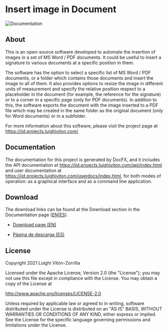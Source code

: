 # Insert image in Document

![Documentation](https://github.com/LuighiV/automateword/actions/workflows/docfx.yml/badge.svg)

## About

This is an open-source software developed to automate the insertion of images in a set of MS Word / PDF documents. It could be useful to insert a signature to various documents at a specific position in them.

The software has the option to select a specific list of MS Word / PDF documents, or a folder which contains those documents and insert the image to all of them. It also provides options to resize the image in different units of measurement and specify the relative position respect to a placeholder in the document (for example, the reference for the signature) or to a corner in a specific page (only for PDF documents). In addition to this, the software exports the document with the image inserted to a PDF file which may be created in the same folder as the original document (only for Word documents) or in a subfolder.

For more information about this software, please visit the project page at https://iid.projects.luighiviton.com/

## Documentation

The documentation for this project is generated by DocFX, and it includes the API documentation at https://iid.projects.luighiviton.com/api/index.html and user documentation at https://iid.projects.luighiviton.com/userdocs/index.html, for both modes of operation: as a graphical interface and as a command line application.

## Download

The download links can be found at the Download section in the Documentation page ([EN](~/userdocs/en/index.md)|[ES](~/userdocs/en/index.md)).

- [Download page (EN)](~/userdocs/en/download.md) 

- [Página de descarga (ES)](~/userdocs/es/download.md) 


## License

Copyright 2021 Luighi Vitón-Zorrilla

Licensed under the Apache License, Version 2.0 (the "License"); you may not use this file except in compliance with the License. You may obtain a copy of the License at

 http://www.apache.org/licenses/LICENSE-2.0

Unless required by applicable law or agreed to in writing, software distributed under the License is distributed on an "AS IS" BASIS, WITHOUT WARRANTIES OR CONDITIONS OF ANY KIND, either express or implied. See the License for the specific language governing permissions and limitations under the License.



